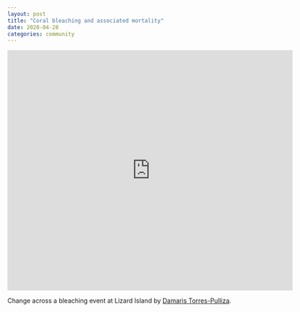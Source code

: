 ```yaml
---
layout: post
title: "Coral bleaching and associated mortality"
date: 2020-04-28
categories: community
---
```


<iframe src="https://player.vimeo.com/video/412486049?autoplay=1&loop=1&title=0&byline=0&portrait=0" width="640" height="540" frameborder="0" allow="autoplay; fullscreen" allowfullscreen></iframe>

Change across a bleaching event at Lizard Island by [Damaris Torres-Pulliza](/people/dama). 
